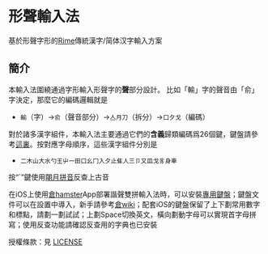 # 形聲輸入法

基於形聲字形的[Rime](https://rime.im)傳統漢字/简体汉字輸入方案

## 簡介

本輸入法圍繞通過字形輸入形聲字的**聲**部分設計。
比如「輸」字的聲音由「俞」字決定，那麼它的編碼邏輯就是

* `輸`（字）&rarr;`俞`（聲音部分）&rarr;`亼月刀`（拆分）&rarr;`口夕戈`（編碼）

對於諸多漢字組件，本輸入法主要通過它們的**含義**歸類編碼爲26個鍵，鍵盤請參考[這裏](layout.txt)。按對應字母順序，這些漢字組件分別是
* `二木山大水勺王屮一田口幺冂入夕止隹人三卩又皿戈豸身車`

按“`”鍵使用[朙月拼音](https://github.com/rime/rime-luna-pinyin)反查上古音

在iOS上使用[倉hamster](https://github.com/imfuxiao/Hamster)App部署諧聲雙拼輸入法時，可以安裝[專用鍵盤](phongraph_keyboard.custom.yaml)；鍵盤文件可以在設置中導入，新手請參考[倉wiki](https://github.com/imfuxiao/Hamster/wiki)；配套iOS的鍵盤保留了上下劃常用數字和標點，請劃一劃試試；上劃Space切換英文，橫向劃動字母可以實現首字母拼寫；使用反查功能請確認反查用的字典也已安裝

授權條款：見 [LICENSE](LICENSE.txt)
